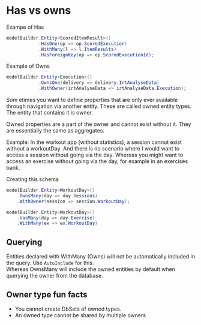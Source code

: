 # Has vs owns

Exampe of Has
```C#
modelBuilder.Entity<ScoredItemResult>()
			.HasOne(op => op.ScoredExecution)
			.WithMany(l => l.ItemResults)
			.HasForeignKey(op => op.ScoredExecutionId);
```

Example of Owns
```C#
modelBuilder.Entity<Execution>()
			.OwnsOne(delivery => delivery.IrtAnalyseData)
			.WithOwner(irtAnalyseData => irtAnalyseData.Execution);
```

Som etimes you want to define properties that are only ever available through navigation via another entity. These are called owned entity types.\
The entity that contains it is owner.

Owned properties are a part of the owner and cannot exist without it. They are essentially the same as aggregates.

Example: In the workout app (without statistics), a session cannot exist without a workoutDay. And there is no scenario where I would want to access a session without going via the day. Whereas you might want to access an exercise without going via the day, for example in an exercises bank.

Creating this schema

```C#
modelBuilder.Entity<WorkoutDay>()
    .OwnsMany(day => day.Sessions)
    .WithOwner(session => session.WorkoutDay);

modelBuilder.Entity<WorkoutDay>()
    .HasMany(day => day.Exercise)
    .WithMany(ex => ex.WorkoutDay)
```

## Querying

Entities declared with WithMany (Owns) will not be automatically included in the query. Use `AutoInclude` for this.\
Whereas OwnsMany will include the owned entities by default when querying the owner from the database.

## Owner type fun facts

* You cannot create DbSets of owned types.
* An owned type cannot be shared by multiple owners